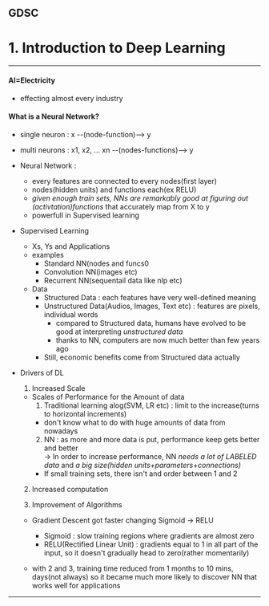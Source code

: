 ## GDSC
# 1. Introduction to Deep Learning    
***
#### AI=Electricity       
* effecting almost every industry    

#### What is a Neural Network?   
* single neuron : x --(node-function)--> y       
* multi neurons : x1, x2, ... xn --(nodes-functions)--> y    

* Neural Network :    
  - every features are connected to every nodes(first layer)    
  - nodes(hidden units) and functions each(ex RELU)    
  - *given enough train sets, NNs are remarkably good at figuring out (activtation)functions* that accurately map from X to y    
  - powerfull in Supervised learning    
  
* Supervised Learning    
  - Xs, Ys and Applications    
  - examples    
    + Standard NN(nodes and funcs0    
    + Convolution NN(images etc)    
    + Recurrent NN(sequentail data like nlp etc)    
  - Data    
    + Structured Data : each features have very well-defined meaning    
    + Unstructured Data(Audios, Images, Text etc) : features are pixels, individual words    
      + compared to Structured data, humans have evolved to be good at interpreting *unstructured data*    
      + thanks to NN, computers are now much better than few years ago    
    - Still, economic benefits come from Structured data actually    

* Drivers of DL    
  1. Increased Scale    
    - Scales of Performance for the Amount of data    
      1. Traditional learning alog(SVM, LR etc) : limit to the increase(turns to horizontal increments)    
        + don't know what to do with huge amounts of data from nowadays    
      2. NN : as more and more data is put, performance keep gets better and better    
      -> In order to increase performance, NN *needs a lot of LABELED data* and *a big size(hidden units+parameters+connections)*    
      + If small training sets, there isn't and order between 1 and 2    

  2. Increased computation    
  
  3. Improvement of Algorithms    
    - Gradient Descent got faster changing Sigmoid -> RELU    
      + Sigmoid : slow training regions where gradients are almost zero    
      + RELU(Rectified Linear Unit) : gradients equal to 1 in all part of the input, so it doesn't gradually head to zero(rather momentarily)    


  - with 2 and 3, training time reduced from 1 months to 10 mins, days(not always) so it became much more likely to discover NN that works well for applications    
  
***

